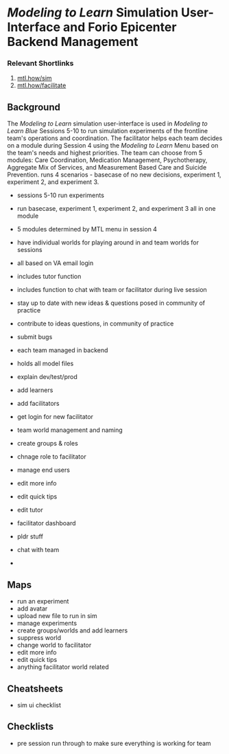 # *Modeling to Learn* Simulation User-Interface and Forio Epicenter Backend Management

### Relevant Shortlinks
1. [mtl.how/sim](https://mtl.how/sim)
2. [mtl.how/facilitate](https://mtl.how/facilitate)

## Background
The *Modeling to Learn* simulation user-interface is used in *Modeling to Learn Blue* Sessions 5-10 to run simulation experiments of the frontline team's operations and coordination. The facilitator helps each team decides on a module during Session 4 using the *Modeling to Learn* Menu based on the team's needs and highest priorities. The team can choose from 5 modules: Care Coordination, Medication Management, Psychotherapy, Aggregate Mix of Services, and Measurement Based Care and Suicide Prevention. runs 4 scenarios - basecase of no new decisions, experiment 1, experiment 2, and experiment 3.

- sessions 5-10 run experiments
- run basecase, experiment 1, experiment 2, and experiment 3 all in one module
- 5 modules determined by MTL menu in session 4
- have individual worlds for playing around in and team worlds for sessions
- all based on VA email login
- includes tutor function
- includes function to chat with team or facilitator during live session
- stay up to date with new ideas & questions posed in community of practice
- contribute to ideas questions, in community of practice
- submit bugs 

- each team managed in backend
- holds all model files
- explain dev/test/prod
- add learners
- add facilitators
- get login for new facilitator
- team world management and naming
- create groups & roles
- chnage role to facilitator
- manage end users
- edit more info
- edit quick tips
- edit tutor
- facilitator dashboard
- pldr stuff
- chat with team
- 
## Maps
- run an experiment
- add avatar
- upload new file to run in sim
- manage experiments
- create groups/worlds and add learners
- suppress world
- change world to facilitator
- edit more info
- edit quick tips
- anything facilitator world related

## Cheatsheets
- sim ui checklist

## Checklists
- pre session run through to make sure everything is working for team
